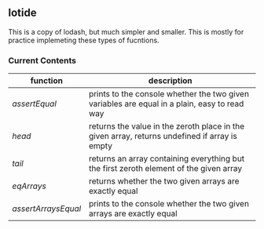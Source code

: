 ## lotide
This is a copy of lodash, but much simpler and smaller. This is mostly for practice implemeting these types of fucntions.

### Current Contents
| function | description|
| -------- |  --------- |
| *assertEqual* | prints to the console whether the two given variables are equal in a plain, easy to read way |
| *head* | returns the value in the zeroth place in the given array, returns undefined if array is empty|
| *tail* | returns an array containing everything but the first zeroth element of the given array |
| *eqArrays* | returns whether the two given arrays are exactly equal |
| *assertArraysEqual* | prints to the console whether the two given arrays are exactly equal |